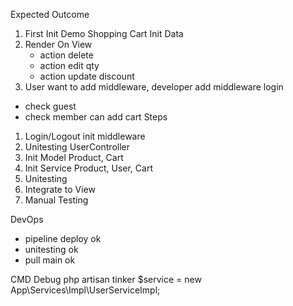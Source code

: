 Expected Outcome

1. First Init Demo Shopping Cart Init Data
2. Render On View 
   - action delete
   - action edit qty
   - action update discount 
3. User want to add middleware, developer add middleware login
  - check guest
  - check member can add cart
Steps
1. Login/Logout init middleware  
2. Unitesting UserController
3. Init Model Product, Cart
4. Init Service Product, User, Cart
5. Unitesting
6. Integrate to View
8. Manual Testing

DevOps
- pipeline deploy ok
- unitesting ok
- pull main ok



CMD Debug
 php artisan tinker
 $service = new App\Services\Impl\UserServiceImpl;
